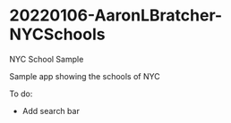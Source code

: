 # 20220106-AaronLBratcher-NYCSchools
NYC School Sample

Sample app showing the schools of NYC

To do:
- Add search bar
